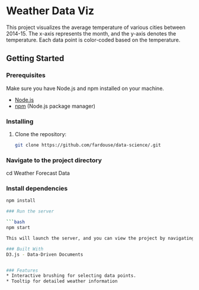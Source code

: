 # Weather Data Viz

This project visualizes the average temperature of various cities between 2014-15.
The x-axis represents the month, and the y-axis denotes the temperature. Each data 
point is color-coded based on the temperature.

## Getting Started

### Prerequisites

Make sure you have Node.js and npm installed on your machine.

- [Node.js](https://nodejs.org/)
- [npm](https://www.npmjs.com/) (Node.js package manager)

### Installing

1. Clone the repository:

   ```bash
   git clone https://github.com/fardouse/data-science/.git

### Navigate to the project directory

cd Weather Forecast Data

### Install dependencies

```bash
npm install

### Run the server

```bash
npm start

This will launch the server, and you can view the project by navigating to [http://localhost:3000](http://localhost:8080/) in your web browser.

### Built With
D3.js - Data-Driven Documents


### Features
* Interactive brushing for selecting data points.
* Tooltip for detailed weather information
